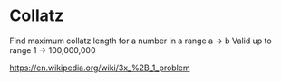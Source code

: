 # Collatz
Find maximum collatz length for a number in a range a -> b
Valid up to range 1 -> 100,000,000

https://en.wikipedia.org/wiki/3x_%2B_1_problem

